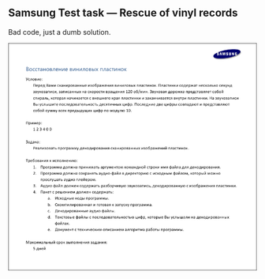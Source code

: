 ## Samsung Test task — Rescue of vinyl records

Bad code, just a dumb solution.

![](https://raw.githubusercontent.com/annikoff/test_task_rescue_of_vinyl_records/master/%5BSamsung%5D%20Test%20task%20-%20Rescue%20of%20vinyl%20records.png)
